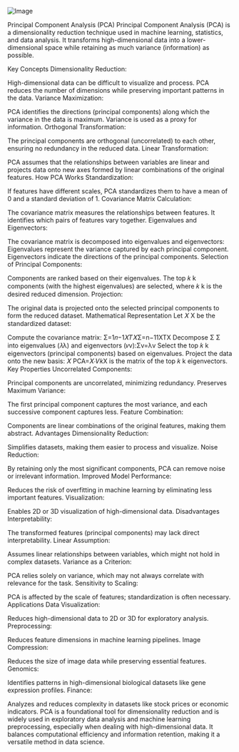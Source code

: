 ![Image](https://github.com/user-attachments/assets/8ac140df-0a64-4ce1-8fcf-84b77226e9f0)

Principal Component Analysis (PCA)
Principal Component Analysis (PCA) is a dimensionality reduction technique used in machine learning, statistics, and data analysis. It transforms high-dimensional data into a lower-dimensional space while retaining as much variance (information) as possible.

Key Concepts
Dimensionality Reduction:

High-dimensional data can be difficult to visualize and process. PCA reduces the number of dimensions while preserving important patterns in the data.
Variance Maximization:

PCA identifies the directions (principal components) along which the variance in the data is maximum. Variance is used as a proxy for information.
Orthogonal Transformation:

The principal components are orthogonal (uncorrelated) to each other, ensuring no redundancy in the reduced data.
Linear Transformation:

PCA assumes that the relationships between variables are linear and projects data onto new axes formed by linear combinations of the original features.
How PCA Works
Standardization:

If features have different scales, PCA standardizes them to have a mean of 0 and a standard deviation of 1.
Covariance Matrix Calculation:

The covariance matrix measures the relationships between features. It identifies which pairs of features vary together.
Eigenvalues and Eigenvectors:

The covariance matrix is decomposed into eigenvalues and eigenvectors:
Eigenvalues represent the variance captured by each principal component.
Eigenvectors indicate the directions of the principal components.
Selection of Principal Components:

Components are ranked based on their eigenvalues. The top 
𝑘
k components (with the highest eigenvalues) are selected, where 
𝑘
k is the desired reduced dimension.
Projection:

The original data is projected onto the selected principal components to form the reduced dataset.
Mathematical Representation
Let 
𝑋
X be the standardized dataset:

Compute the covariance matrix: Σ=1𝑛−1𝑋𝑇𝑋Σ=n−11XTX
Decompose 
Σ
Σ into eigenvalues (𝜆λ) and eigenvectors (𝑣v):Σv=λv
Select the top 
𝑘
k eigenvectors (principal components) based on eigenvalues.
Project the data onto the new basis:
𝑋
PCA=𝑋⋅𝑉𝑘X 
is the matrix of the top 
𝑘
k eigenvectors.
Key Properties
Uncorrelated Components:

Principal components are uncorrelated, minimizing redundancy.
Preserves Maximum Variance:

The first principal component captures the most variance, and each successive component captures less.
Feature Combination:

Components are linear combinations of the original features, making them abstract.
Advantages
Dimensionality Reduction:

Simplifies datasets, making them easier to process and visualize.
Noise Reduction:

By retaining only the most significant components, PCA can remove noise or irrelevant information.
Improved Model Performance:

Reduces the risk of overfitting in machine learning by eliminating less important features.
Visualization:

Enables 2D or 3D visualization of high-dimensional data.
Disadvantages
Interpretability:

The transformed features (principal components) may lack direct interpretability.
Linear Assumption:

Assumes linear relationships between variables, which might not hold in complex datasets.
Variance as a Criterion:

PCA relies solely on variance, which may not always correlate with relevance for the task.
Sensitivity to Scaling:

PCA is affected by the scale of features; standardization is often necessary.
Applications
Data Visualization:

Reduces high-dimensional data to 2D or 3D for exploratory analysis.
Preprocessing:

Reduces feature dimensions in machine learning pipelines.
Image Compression:

Reduces the size of image data while preserving essential features.
Genomics:

Identifies patterns in high-dimensional biological datasets like gene expression profiles.
Finance:

Analyzes and reduces complexity in datasets like stock prices or economic indicators.
PCA is a foundational tool for dimensionality reduction and is widely used in exploratory data analysis and machine learning preprocessing, especially when dealing with high-dimensional data. It balances computational efficiency and information retention, making it a versatile method in data science.







